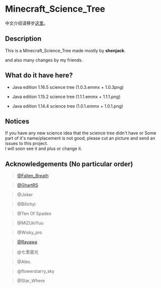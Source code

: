 # Minecraft_Science_Tree

中文介绍请移步[这里](https://github.com/shenjackyuanjie/Minecraft_Science_Tree)。

## Description

 This is a Minecraft_Science_Tree made mostly by **shenjack**.

 and also many changes by my friends.
 
## What do it have here?

+ Java edition 1.16.5 science tree (1.0.3.emmx + 1.0.3png)

+ Java edition 1.15.2 science tree (1.1.1.emmx + 1.1.1.png)

+ Java edition 1.14.4 science tree (1.0.1.emmx + 1.0.1.png)

## Notices

 If you have any new science idea that the science tree didn't have or Some part of it's name/placement is not good, please cut an picture and send an issues to this project.  
 I will soon see it and plus or change it.

## Acknowledgements (No particular order)

> [@Fallen_Breath](https://github.com/Fallen_Breath)

> [@GhartRS](https://github.com/GhastRs)

> @Joker

> @Billchyi  

> @Ten Of Spades  

> @MIZUkiYuu  

> @Wisky_pro  

> [@Rayawa](https://github.com/Rayawa)  

> @七里晨光  

> @Alex. 

> @flowerstarry_sky  

> @Star_Where  
